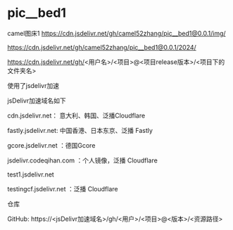 # pic__bed1
camel图床1
https://cdn.jsdelivr.net/gh/camel52zhang/pic__bed1@0.0.1/img/

https://cdn.jsdelivr.net/gh/camel52zhang/pic__bed1@0.0.1/2024/

https://cdn.jsdelivr.net/gh/<用户名>/<项目>@<项目release版本>/<项目下的文件夹名>

使用了jsdelivr加速

jsDelivr加速域名如下

cdn.jsdelivr.net： 意大利、韩国、泛播Cloudflare

fastly.jsdelivr.net: 中国香港、日本东京、泛播 Fastly

gcore.jsdelivr.net ：德国Gcore

jsdelivr.codeqihan.com ：个人镜像，泛播 Cloudflare

test1.jsdelivr.net

testingcf.jsdelivr.net ：泛播 Cloudflare

仓库

GitHub: https://<jsDelivr加速域名>/gh/<用户>/<项目>@<版本>/<资源路径>
